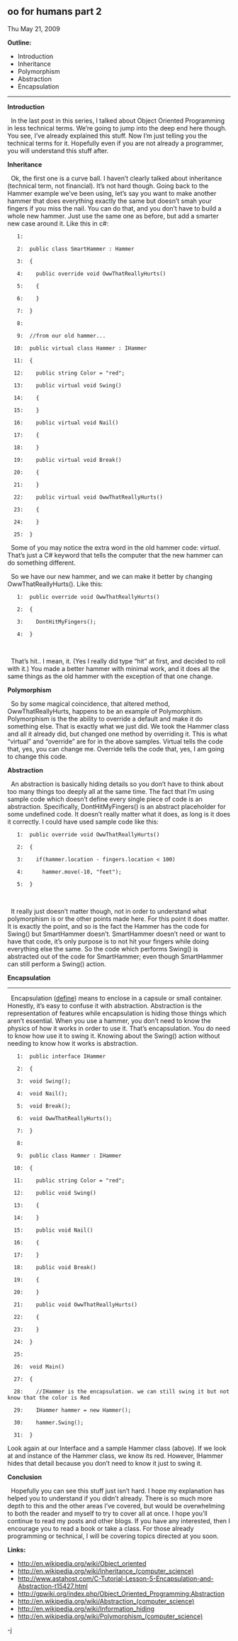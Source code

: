 
oo for humans part 2
--------------------

Thu May 21, 2009

**Outline:**

-   Introduction
-   Inheritance
-   Polymorphism
-   Abstraction
-   Encapsulation

****

**Introduction**

  In the last post in this series, I talked about Object Oriented
Programming in less technical terms. We’re going to jump into the deep
end here though. You see, I’ve already explained this stuff. Now I’m
just telling you the technical terms for it. Hopefully even if you are
not already a programmer, you will understand this stuff after.

**Inheritance**

  Ok, the first one is a curve ball. I haven’t clearly talked about
inheritance (technical term, not financial). It’s not hard though. Going
back to the Hammer example we’ve been using, let’s say you want to make
another hammer that does everything exactly the same but doesn’t smah
your fingers if you miss the nail. You can do that, and you don’t have
to build a whole new hammer. Just use the same one as before, but add a
smarter new case around it. Like this in c\#:

<div class="csharpcode">

``` {.alt}
   1:   
```

       2:  public class SmartHammer : Hammer

``` {.alt}
   3:  {  
```

       4:    public override void OwwThatReallyHurts()

``` {.alt}
   5:    {
```

       6:    }

``` {.alt}
   7:  }
```

       8:   

``` {.alt}
   9:  //from our old hammer...
```

      10:  public virtual class Hammer : IHammer

``` {.alt}
  11:  {
```

      12:    public string Color = "red";

``` {.alt}
  13:    public virtual void Swing()
```

      14:    {

``` {.alt}
  15:    }
```

      16:    public virtual void Nail()

``` {.alt}
  17:    {
```

      18:    }

``` {.alt}
  19:    public virtual void Break()
```

      20:    {

``` {.alt}
  21:    }
```

      22:    public virtual void OwwThatReallyHurts()

``` {.alt}
  23:    {
```

      24:    }

``` {.alt}
  25:  }
```

</div>

  Some of you may notice the extra word in the old hammer code:
*virtual*. That’s just a C\# keyword that tells the computer that the
new hammer can do something different.

  So we have our new hammer, and we can make it better by changing
OwwThatReallyHurts(). Like this:

<div class="csharpcode">

``` {.alt}
   1:  public override void OwwThatReallyHurts()
```

       2:  {

``` {.alt}
   3:    DontHitMyFingers();
```

       4:  }

</div>

 

  That’s hit.. I mean, it. (Yes I really did type “hit” at first, and
decided to roll with it.) You made a better hammer with minimal work,
and it does all the same things as the old hammer with the exception of
that one change.

**Polymorphism**

  So by some magical coincidence, that altered method,
OwwThatReallyHurts, happens to be an example of Polymorphism.
Polymorphism is the the ability to override a default and make it do
something else. That is exactly what we just did. We took the Hammer
class and all it already did, but changed one method by overriding it.
This is what “virtual” and “override” are for in the above samples.
Virtual tells the code that, yes, you can change me. Override tells the
code that, yes, I am going to change this code.

**Abstraction**

  An abstraction is basically hiding details so you don’t have to think
about too many things too deeply all at the same time. The fact that I’m
using sample code which doesn’t define every single piece of code is an
abstraction. Specifically, DontHitMyFingers() is an abstract placeholder
for some undefined code. It doesn’t really matter what it does, as long
is it does it correctly. I could have used sample code like this:

<div class="csharpcode">

``` {.alt}
   1:  public override void OwwThatReallyHurts()
```

       2:  {

``` {.alt}
   3:    if(hammer.location - fingers.location < 100)
```

       4:      hammer.move(-10, "feet");

``` {.alt}
   5:  }
```

</div>

 

  It really just doesn’t matter though, not in order to understand what
polymorphism is or the other points made here. For this point it does
matter. It is exactly the point, and so is the fact the Hammer has the
code for Swing() but SmartHammer doesn’t. SmartHammer doesn’t need or
want to have that code, it’s only purpose is to not hit your fingers
while doing everything else the same. So the code which performs Swing()
is abstracted out of the code for SmartHammer; even though SmartHammer
can still perform a Swing() action.

**Encapsulation**

****

  Encapsulation
([define](http://www.google.com/search?hl=en&rlz=1C1CHMB_enUS307US307&q=define:encapsulate&btnG=Search))
means to enclose in a capsule or small container. Honestly, it’s easy to
confuse it with abstraction. Abstraction is the representation of
features while encapsulation is hiding those things which aren’t
essential. When you use a hammer, you don’t need to know the physics of
how it works in order to use it. That’s encapsulation. You do need to
know how use it to swing it. Knowing about the Swing() action without
needing to know how it works is abstraction.

<div class="csharpcode">

``` {.alt}
   1:  public interface IHammer
```

       2:  {

``` {.alt}
   3:  void Swing();
```

       4:  void Nail();

``` {.alt}
   5:  void Break();
```

       6:  void OwwThatReallyHurts();

``` {.alt}
   7:  }
```

       8:   

``` {.alt}
   9:  public class Hammer : IHammer
```

      10:  {

``` {.alt}
  11:    public string Color = "red";
```

      12:    public void Swing()

``` {.alt}
  13:    {
```

      14:    }

``` {.alt}
  15:    public void Nail()
```

      16:    {

``` {.alt}
  17:    }
```

      18:    public void Break()

``` {.alt}
  19:    {
```

      20:    }

``` {.alt}
  21:    public void OwwThatReallyHurts()
```

      22:    {

``` {.alt}
  23:    }
```

      24:  }

``` {.alt}
  25:   
```

      26:  void Main()

``` {.alt}
  27:  {
```

      28:    //IHammer is the encapsulation. we can still swing it but not know that the color is Red

``` {.alt}
  29:    IHammer hammer = new Hammer();
```

      30:    hammer.Swing();

``` {.alt}
  31:  }
```

</div>

Look again at our Interface and a sample Hammer class (above). If we
look at and instance of the Hammer class, we know its red. However,
IHammer hides that detail because you don’t need to know it just to
swing it.

**Conclusion**

  Hopefully you can see this stuff just isn’t hard. I hope my
explanation has helped you to understand if you didn’t already. There is
so much more depth to this and the other areas I’ve covered, but would
be overwhelming to both the reader and myself to try to cover all at
once. I hope you’ll continue to read my posts and other blogs. If you
have any interested, then I encourage you to read a book or take a
class. For those already programming or technical, I will be covering
topics directed at you soon.

**Links:**

-   <http://en.wikipedia.org/wiki/Object_oriented>
-   <http://en.wikipedia.org/wiki/Inheritance_(computer_science)>
-   <http://www.astahost.com/C-Tutorial-Lesson-5-Encapsulation-and-Abstraction-t15427.html>
-   <http://gpwiki.org/index.php/Object_Oriented_Programming:Abstraction>
-   <http://en.wikipedia.org/wiki/Abstraction_(computer_science)>
-   <http://en.wikipedia.org/wiki/Information_hiding>
-   <http://en.wikipedia.org/wiki/Polymorphism_(computer_science)>

-j
